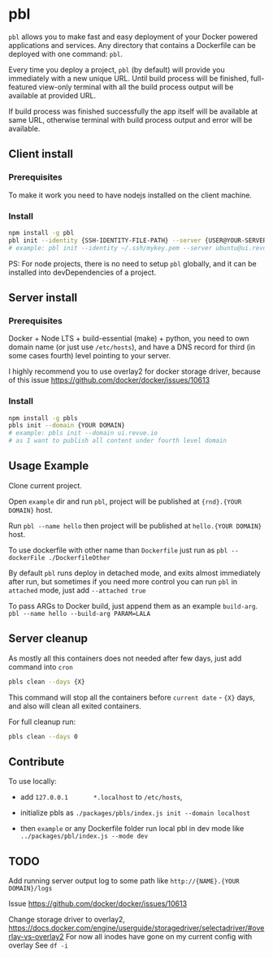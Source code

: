 # pbl

`pbl` allows you to make fast and easy deployment of your Docker powered applications and services.
Any directory that contains a Dockerfile can be deployed with one command: `pbl`.

Every time you deploy a project, `pbl` (by default) will provide you immediately with a new unique URL.
Until build process will be finished, full-featured view-only terminal with all the build process output
will be available at provided URL.

If build process was finished successfully the app itself will be available at same URL,
otherwise terminal with build process output and error will be available.

## Client install

### Prerequisites

To make it work you need to have nodejs installed on the client machine.

### Install

```bash
npm install -g pbl
pbl init --identity {SSH-IDENTITY-FILE-PATH} --server {USER@YOUR-SERVER-HOST-OR-IP}
# example: pbl init --identity ~/.ssh/mykey.pem --server ubuntu@ui.revue.io
```

PS: For node projects, there is no need to setup `pbl` globally,
and it can be installed into devDependencies of a project.

## Server install

### Prerequisites

Docker + Node LTS + build-essential (make) + python,
you need to own domain name (or just use `/etc/hosts`),
and have a DNS record for third (in some cases fourth) level pointing to your server.

I highly recommend you to use overlay2 for docker storage driver, because of this issue
https://github.com/docker/docker/issues/10613

### Install

```bash
npm install -g pbls
pbls init --domain {YOUR DOMAIN}
# example: pbls init --domain ui.revue.io
# as I want to publish all content under fourth level domain
```

## Usage Example

Clone current project.

Open `example` dir and run `pbl`, project will be published at `{rnd}.{YOUR DOMAIN}` host.

Run `pbl --name hello` then project will be published at `hello.{YOUR DOMAIN}` host.

To use dockerfile with other name than `Dockerfile` just run as `pbl --dockerFile ./DockerfileOther`

By default `pbl` runs deploy in detached mode, and exits almost immediately after run,
but sometimes if you need more control you can run `pbl` in `attached` mode,
just add `--attached true`

To pass ARGs to Docker build, just append them as an example `build-arg`.
`pbl --name hello --build-arg PARAM=LALA`

## Server cleanup

As mostly all this containers does not needed after few days, just add command into `cron`

```bash
pbls clean --days {X}
```

This command will stop all the containers before `current date` - `{X}` days,
and also will clean all exited containers.

For full cleanup run:

```bash
pbls clean --days 0
```

## Contribute

To use locally:

* add `127.0.0.1       *.localhost` to `/etc/hosts`,

* initialize pbls as `./packages/pbls/index.js init --domain localhost`

* then `example` or any Dockerfile folder run local pbl in dev mode like `../packages/pbl/index.js --mode dev`

## TODO

Add running server output log to some path like `http://{NAME}.{YOUR DOMAIN}/logs`

Issue https://github.com/docker/docker/issues/10613

Change storage driver to overlay2, https://docs.docker.com/engine/userguide/storagedriver/selectadriver/#overlay-vs-overlay2
For now all inodes have gone on my current config with overlay
See `df -i`
